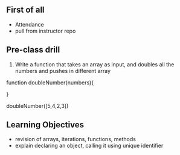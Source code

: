 ## First of all

- Attendance
- pull from instructor repo

## Pre-class drill

1. Write a function that takes an array as input, and doubles all the numbers and pushes in different array

function doubleNumber(numbers){

}

doubleNumber([5,4,2,3])

## Learning Objectives

- revision of arrays, iterations, functions, methods
- explain declaring an object, calling it using unique identifier
